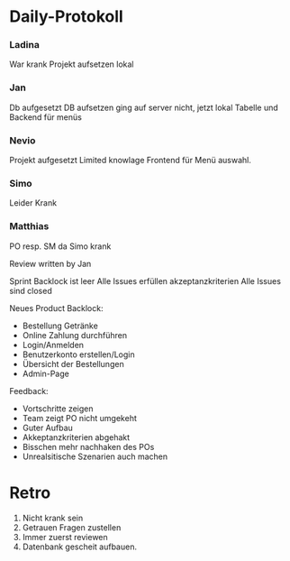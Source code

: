 # Daily-Protokoll

### Ladina

War krank
Projekt aufsetzen lokal

### Jan

Db aufgesetzt
DB aufsetzen ging auf server nicht, jetzt lokal
Tabelle und Backend für menüs

### Nevio

Projekt aufgesetzt
Limited knowlage
Frontend für Menü auswahl.

### Simo

Leider Krank

### Matthias

PO resp. SM da Simo krank

Review written by Jan

Sprint Backlock ist leer
Alle Issues erfüllen akzeptanzkriterien
Alle Issues sind closed

Neues Product Backlock:

- Bestellung Getränke
- Online Zahlung durchführen
- Login/Anmelden
- Benutzerkonto erstellen/Login
- Übersicht der Bestellungen
- Admin-Page

Feedback:

- Vortschritte zeigen
- Team zeigt PO nicht umgekeht
- Guter Aufbau
- Akkeptanzkriterien abgehakt
- Bisschen mehr nachhaken des POs
- Unrealsitische Szenarien auch machen



# Retro

1. Nicht krank sein
2. Getrauen Fragen zustellen
3. Immer zuerst reviewen
4. Datenbank gescheit aufbauen.